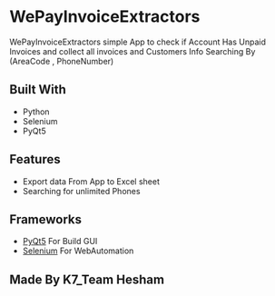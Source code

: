 # WePayInvoiceExtractors
WePayInvoiceExtractors simple App to check if Account Has Unpaid Invoices and collect all invoices and Customers Info
Searching By (AreaCode , PhoneNumber)


## Built With
* Python
* Selenium 
* PyQt5 

## Features 
* Export data From App to Excel sheet
* Searching for unlimited Phones 


## Frameworks 
* [PyQt5](https://doc.qt.io/qtforpython/)   For Build GUI 
* [Selenium](https://www.selenium.dev/)     For WebAutomation 


## Made By K7_Team Hesham